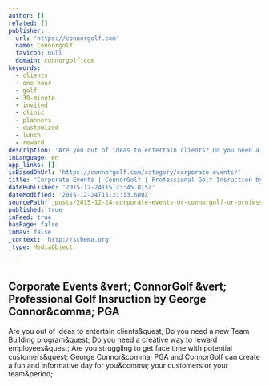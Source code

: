 ```yaml
---
author: []
related: []
publisher:
  url: 'https://connorgolf.com'
  name: Connorgolf
  favicon: null
  domain: connorgolf.com
keywords:
  - clients
  - one-hour
  - golf
  - 30-minute
  - invited
  - clinic
  - planners
  - customized
  - lunch
  - reward
description: 'Are you out of ideas to entertain clients? Do you need a new Team Building program? Do you need a creative way to reward employees? Are you struggling to get face time with potential customers? George Connor, PGA and ConnorGolf can create a fun and informative day for you, your customers or your team.'
inLanguage: en
app_links: []
isBasedOnUrl: 'https://connorgolf.com/category/corporate-events/'
title: 'Corporate Events | ConnorGolf | Professional Golf Insruction by George Connor, PGA'
datePublished: '2015-12-24T15:23:45.815Z'
dateModified: '2015-12-24T15:21:13.600Z'
sourcePath: _posts/2015-12-24-corporate-events-or-connorgolf-or-professional-golf-insruction.md
published: true
inFeed: true
hasPage: false
inNav: false
_context: 'http://schema.org'
_type: MediaObject

---
```

<article style=""><h1>Corporate Events &amp;vert; ConnorGolf &amp;vert; Professional Golf Insruction by George Connor&amp;comma; PGA</h1><p>Are you out of ideas to entertain clients&amp;quest; Do you need a new Team Building program&amp;quest; Do you need a creative way to reward employees&amp;quest; Are you struggling to get face time with potential customers&amp;quest; George Connor&amp;comma; PGA and ConnorGolf can create a fun and informative day for you&amp;comma; your customers or your team&amp;period;</p></article>
